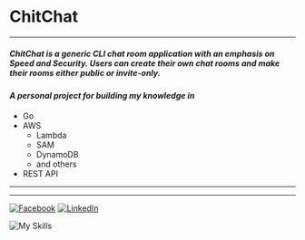 # ChitChat
---
##### ChitChat is a generic CLI chat room application with an emphasis on Speed and Security. Users can create their own chat rooms and make their rooms either public or invite-only.

#### *A personal project for building my knowledge in*

* Go
* AWS
    * Lambda
    * SAM
    * DynamoDB
    * and others
* REST API

---
---


[![Facebook](https://img.shields.io/badge/Facebook-1877F2?style=for-the-badge&logo=facebook&logoColor=white)](https://www.facebook.com/tyler.aldrich1)
[![LinkedIn](https://img.shields.io/badge/LinkedIn-0077B5?style=for-the-badge&logo=linkedin&logoColor=white)](https://www.linkedin.com/in/tyler-aldrich-651933241/)


![My Skills](https://skillicons.dev/icons?i=golang,aws,docker)

